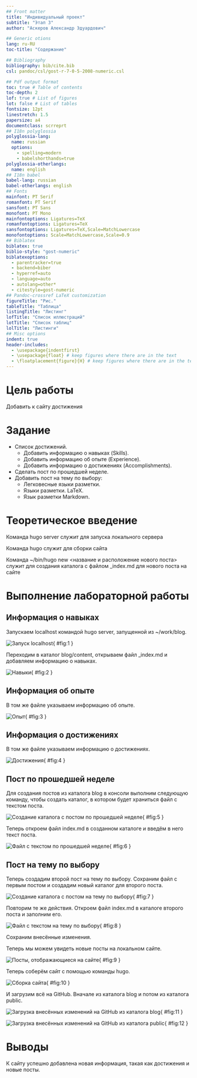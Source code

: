 ```yaml
---
## Front matter
title: "Индивидуальный проект"
subtitle: "Этап 3"
author: "Аскеров Александр Эдуардович"

## Generic otions
lang: ru-RU
toc-title: "Содержание"

## Bibliography
bibliography: bib/cite.bib
csl: pandoc/csl/gost-r-7-0-5-2008-numeric.csl

## Pdf output format
toc: true # Table of contents
toc-depth: 2
lof: true # List of figures
lot: false # List of tables
fontsize: 12pt
linestretch: 1.5
papersize: a4
documentclass: scrreprt
## I18n polyglossia
polyglossia-lang:
  name: russian
  options:
	- spelling=modern
	- babelshorthands=true
polyglossia-otherlangs:
  name: english
## I18n babel
babel-lang: russian
babel-otherlangs: english
## Fonts
mainfont: PT Serif
romanfont: PT Serif
sansfont: PT Sans
monofont: PT Mono
mainfontoptions: Ligatures=TeX
romanfontoptions: Ligatures=TeX
sansfontoptions: Ligatures=TeX,Scale=MatchLowercase
monofontoptions: Scale=MatchLowercase,Scale=0.9
## Biblatex
biblatex: true
biblio-style: "gost-numeric"
biblatexoptions:
  - parentracker=true
  - backend=biber
  - hyperref=auto
  - language=auto
  - autolang=other*
  - citestyle=gost-numeric
## Pandoc-crossref LaTeX customization
figureTitle: "Рис."
tableTitle: "Таблица"
listingTitle: "Листинг"
lofTitle: "Список иллюстраций"
lotTitle: "Список таблиц"
lolTitle: "Листинги"
## Misc options
indent: true
header-includes:
  - \usepackage{indentfirst}
  - \usepackage{float} # keep figures where there are in the text
  - \floatplacement{figure}{H} # keep figures where there are in the text
---
```


# Цель работы

Добавить к сайту достижения

# Задание

- Список достижений.
    - Добавить информацию о навыках (Skills).
    - Добавить информацию об опыте (Experience).
    - Добавить информацию о достижениях (Accomplishments).
- Сделать пост по прошедшей неделе.
- Добавить пост на тему по выбору:
    - Легковесные языки разметки.
    - Языки разметки. LaTeX.
    - Язык разметки Markdown.

# Теоретическое введение

Команда hugo server служит для запуска локального сервера

Команда hugo служит для сборки сайта

Команда ~/bin/hugo new \<название и расположение нового поста\> служит для создания каталога с файлом _index.md для нового поста на сайте

# Выполнение лабораторной работы


## Информация о навыках

Запускаем localhost командой hugo server, запущенной из ~/work/blog.

![Запуск localhost](image/1.png){ #fig:1 }

Переходим в каталог blog/content, открываем файл _index.md и добавляем информацию о навыках.

![Навыки](image/2.png){ #fig:2 }

## Информация об опыте

В том же файле указываем информацию об опыте.

![Опыт](image/3.png){ #fig:3 }

## Информация о достижениях

В том же файле указываем информацию о достижениях.

![Достижения](image/4.png){ #fig:4 }

## Пост по прошедшей неделе

Для создания постов из каталога blog в консоли выполним следующую команду, чтобы создать каталог, в котором будет храниться файл с текстом поста.

![Создание каталога с постом по прошедшей неделе](image/5.png){ #fig:5 }

Теперь откроем файл index.md в созданном каталоге и введём в него текст поста.

![Файл с текстом по прошедшей неделе](image/6.png){ #fig:6 }

## Пост на тему по выбору

Теперь создадим второй пост на тему по выбору. Сохраним файл с первым постом и создадим новый каталог для второго поста.

![Создание каталога с постом на тему по выбору](image/7.png){ #fig:7 }

Повторим те же действия. Откроем файл index.md в каталоге второго поста и заполним его.

![Файл с текстом на тему по выбору](image/8.png){ #fig:8 }

Сохраним внесённые изменения.

Теперь мы можем увидеть новые посты на локальном сайте.

![Посты, отображающиеся на сайте](image/9.png){ #fig:9 }

Теперь соберём сайт с помощью команды hugo.

![Сборка сайта](image/10.png){ #fig:10 }

И загрузим всё на GitHub. Вначале из каталога blog и потом из каталога public.

![Загрузка внесённых изменений на GitHub из каталога blog](image/11.png){ #fig:11 }

![Загрузка внесённых изменений на GitHub из каталога public](image/12.png){ #fig:12 }


# Выводы

К сайту успешно добавлена новая информация, такая как достижения и новые посты.
